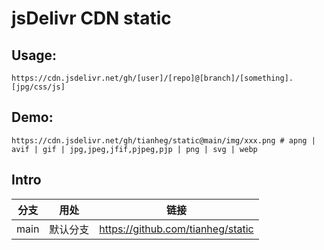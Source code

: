 # jsDelivr CDN static

## Usage:

```text
https://cdn.jsdelivr.net/gh/[user]/[repo]@[branch]/[something].[jpg/css/js]
```

## Demo:

```text
https://cdn.jsdelivr.net/gh/tianheg/static@main/img/xxx.png # apng | avif | gif | jpg,jpeg,jfif,pjpeg,pjp | png | svg | webp
```

## Intro

 分支 | 用处 | 链接
 --- | --- | ---
 main | 默认分支 | <https://github.com/tianheg/static>
